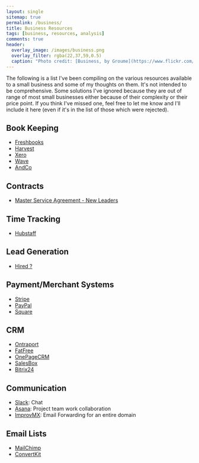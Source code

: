 ```yaml
---
layout: single
sitemap: true
permalink: /business/
title: Business Resources
tags: [business, resources, analysis]
comments: true
header:
  overlay_image: /images/business.png
  overlay_filter: rgba(22,37,59,0.5)
  caption: "Photo credit: [Business, by Groume](https://www.flickr.com/photos/groume/8565183215)"
---
```


The following is a list I've been compiling on the various resources available to a small business and some of my thoughts on them. It's not intended to be comprehensive. Some solutions I've ignored because they are out of range of most small businesses either because of their complexity or their price point. If you think I've missed one, feel free to let me know and I'll include it here (even if it's in the list of those which were rejected).

## Book Keeping
- [Freshbooks](http://www.freshbooks.com/)
- [Harvest](https://www.getharvest.com/)
- [Xero](https://www.xero.com/us/)
- [Wave](https://www.waveapps.com/)
- [AndCo](https://www.and.co/)

## Contracts
- [Master Service Agreement - New Leaders](https://ac.newleaders.com/contracts/msa)

## Time Tracking
- [Hubstaff](https://hubstaff.com/)

## Lead Generation
- [Hired ?](https://hired.com/)

## Payment/Merchant Systems
- [Stripe](http://www.stripe.com)
- [PayPal](http://www.paypal.com)
- [Square](https://squareup.com/)

## CRM
- [Ontraport](https://ontraport.com/)
- [FatFree](http://www.fatfreecrm.com/)
- [OnePageCRM](http://www.onepagecrm.com/)
- [SalesBox](http://salesbox.com/)
- [Bitrix24](https://www.bitrix24.com)

## Communication
- [Slack](https://slack.com/): Chat
- [Asana](https://asana.com/): Project team work collaboration
- [ImprovMX](https://improvmx.com/): Email Forwarding for an entire domain

## Email Lists
- [MailChimp](https://mailchimp.com/)
- [ConvertKit](https://convertkit.com/)
